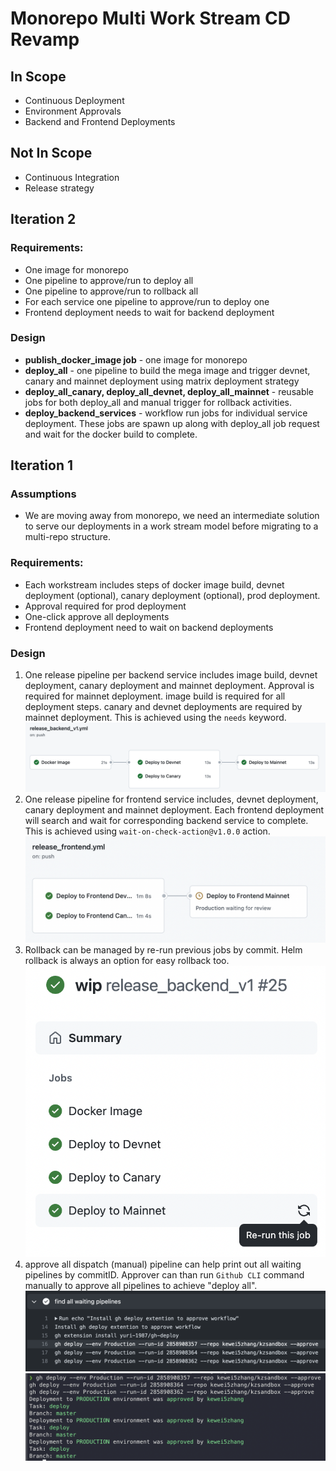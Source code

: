 # Monorepo Multi Work Stream CD Revamp 

## In Scope

- Continuous Deployment
- Environment Approvals
- Backend and Frontend Deployments

## Not In Scope

- Continuous Integration
- Release strategy
## Iteration 2
### Requirements:

- One image for monorepo
- One pipeline to approve/run to deploy all 
- One pipeline to approve/run to rollback all
- For each service one pipeline to approve/run to deploy one
- Frontend deployment needs to wait for backend deployment

### Design

- **publish_docker_image job** - one image for monorepo
- **deploy_all** - one pipeline to build the mega image and trigger devnet, canary and mainnet deployment using matrix deployment strategy
- **deploy_all_canary, deploy_all_devnet, deploy_all_mainnet** - reusable jobs for both deploy_all and manual trigger for rollback activities. 
- **deploy_backend_services** - workflow run jobs for individual service deployment. These jobs are spawn up along with deploy_all job request and wait for the docker build to complete.
## Iteration 1

### Assumptions

- We are moving away from monorepo, we need an intermediate solution to serve our deployments in a work stream model before migrating to a multi-repo structure.

### Requirements:

- Each workstream includes steps of docker image build, devnet deployment (optional), canary deployment (optional), prod deployment.
- Approval required for prod deployment
- One-click approve all deployments
- Frontend deployment need to wait on backend deployments

### Design

1. One release pipeline per backend service includes image build, devnet deployment, canary deployment and mainnet deployment. Approval is required for mainnet deployment. image build is required for all deployment steps. canary and devnet deployments are required by mainnet deployment. This is achieved using the `needs` keyword.
![](.github/docs/images/backend_workflow.png)
2. One release pipeline for frontend service includes, devnet deployment, canary deployment and mainnet deployment. Each frontend deployment will search and wait for corresponding backend service to complete. This is achieved using `wait-on-check-action@v1.0.0` action.
![](.github/docs/images/frontend_workflow.png)
3. Rollback can be managed by re-run previous jobs by commit. Helm rollback is always an option for easy rollback too.
![](.github/docs/images/rollback.png)  
4. approve all dispatch (manual) pipeline can help print out all waiting pipelines by commitID. Approver can than run `Github CLI` command manually to approve all pipelines to achieve "deploy all".
![](.github/docs/images/approval_commands.png)
![](.github/docs/images/approve_all.png)
